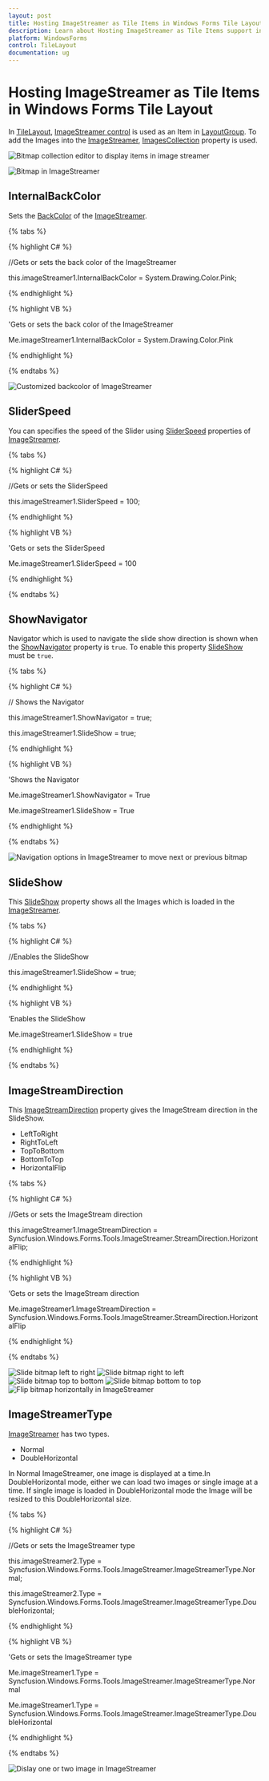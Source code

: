 ```yaml
---
layout: post
title: Hosting ImageStreamer as Tile Items in Windows Forms Tile Layout control | Syncfusion
description: Learn about Hosting ImageStreamer as Tile Items support in Syncfusion Windows Forms Tile Layout control and more details.
platform: WindowsForms
control: TileLayout 
documentation: ug
---
```


# Hosting ImageStreamer as Tile Items in Windows Forms Tile Layout

In [TileLayout](https://help.syncfusion.com/cr/windowsforms/Syncfusion.Windows.Forms.Tools.TileLayout.html), [ImageStreamer control](https://help.syncfusion.com/cr/windowsforms/Syncfusion.Windows.Forms.Tools.ImageStreamer.html) is used as an Item in [LayoutGroup](https://help.syncfusion.com/cr/windowsforms/Syncfusion.Windows.Forms.Tools.LayoutGroup.html). To add the Images into the [ImageStreamer](https://help.syncfusion.com/cr/windowsforms/Syncfusion.Windows.Forms.Tools.ImageStreamer.html), [ImagesCollection](https://help.syncfusion.com/cr/windowsforms/Syncfusion.Windows.Forms.Tools.ImageCollection.html) property is used.

![Bitmap collection editor to display items in image streamer](HostingImageStreamerasItems_images/CollectionEditorWindow.png)

![Bitmap in ImageStreamer](HostingImageStreamerasItems_images/StreamerControl.png)


## InternalBackColor

Sets the [BackColor](https://help.syncfusion.com/cr/windowsforms/Syncfusion.Windows.Forms.Tools.ImageStreamer.html#Syncfusion_Windows_Forms_Tools_ImageStreamer_BackColor) of the [ImageStreamer](https://help.syncfusion.com/cr/windowsforms/Syncfusion.Windows.Forms.Tools.ImageStreamer.html).

{% tabs %}

{% highlight C# %}

//Gets or sets the back color of the ImageStreamer

this.imageStreamer1.InternalBackColor = System.Drawing.Color.Pink;

{% endhighlight %}


{% highlight VB %}

'Gets or sets the back color of the ImageStreamer

 Me.imageStreamer1.InternalBackColor = System.Drawing.Color.Pink
 
{% endhighlight %}

{% endtabs %}


![Customized backcolor of ImageStreamer](HostingImageStreamerasItems_images/Setting-backcolor-for-streamer_control.png)


## SliderSpeed

You can specifies the speed of the Slider using [SliderSpeed](https://help.syncfusion.com/cr/windowsforms/Syncfusion.Windows.Forms.Tools.ImageStreamer.html#Syncfusion_Windows_Forms_Tools_ImageStreamer_SliderSpeed) properties of [ImageStreamer](https://help.syncfusion.com/cr/windowsforms/Syncfusion.Windows.Forms.Tools.ImageStreamer.html).

{% tabs %}

{% highlight C# %}

//Gets or sets the SliderSpeed

this.imageStreamer1.SliderSpeed = 100;

{% endhighlight %}


{% highlight VB %}

 'Gets or sets the SliderSpeed
 
 Me.imageStreamer1.SliderSpeed = 100
 
{% endhighlight %}

{% endtabs %}


## ShowNavigator

Navigator which is used to navigate the slide show direction is shown when the [ShowNavigator](https://help.syncfusion.com/cr/windowsforms/Syncfusion.Windows.Forms.Tools.ImageStreamer.html#Syncfusion_Windows_Forms_Tools_ImageStreamer_ShowNavigator) property is `true`. To enable this property [SlideShow](https://help.syncfusion.com/cr/windowsforms/Syncfusion.Windows.Forms.Tools.ImageStreamer.html#Syncfusion_Windows_Forms_Tools_ImageStreamer_SlideShow) must be `true`.

{% tabs %}

{% highlight C# %}

// Shows the Navigator

this.imageStreamer1.ShowNavigator = true;

this.imageStreamer1.SlideShow = true;

{% endhighlight %}

{% highlight VB %}

'Shows the Navigator

 Me.imageStreamer1.ShowNavigator = True
 
 Me.imageStreamer1.SlideShow = True
 
{% endhighlight %}

{% endtabs %}

![Navigation options in ImageStreamer to move next or previous bitmap](HostingImageStreamerasItems_images/Navigator.png)

## SlideShow

This [SlideShow](https://help.syncfusion.com/cr/windowsforms/Syncfusion.Windows.Forms.Tools.ImageStreamer.html#Syncfusion_Windows_Forms_Tools_ImageStreamer_SlideShow) property shows all the Images which is loaded in the [ImageStreamer](https://help.syncfusion.com/cr/windowsforms/Syncfusion.Windows.Forms.Tools.ImageStreamer.html).

{% tabs %}

{% highlight C# %}

//Enables the SlideShow

this.imageStreamer1.SlideShow = true;

{% endhighlight %}

{% highlight VB %}

‘Enables the SlideShow

Me.imageStreamer1.SlideShow = true
 
{% endhighlight %}

{% endtabs %}

## ImageStreamDirection

This [ImageStreamDirection](https://help.syncfusion.com/cr/windowsforms/Syncfusion.Windows.Forms.Tools.ImageStreamer.html#Syncfusion_Windows_Forms_Tools_ImageStreamer_ImageStreamDirection) property gives the ImageStream direction in the SlideShow.

* LeftToRight
* RightToLeft
* TopToBottom
* BottomToTop
* HorizontalFlip

{% tabs %}

{% highlight C# %}

//Gets or sets the ImageStream direction

this.imageStreamer1.ImageStreamDirection = Syncfusion.Windows.Forms.Tools.ImageStreamer.StreamDirection.HorizontalFlip;

{% endhighlight %}

{% highlight VB %}

‘Gets or sets the ImageStream direction

Me.imageStreamer1.ImageStreamDirection = Syncfusion.Windows.Forms.Tools.ImageStreamer.StreamDirection.HorizontalFlip
 
{% endhighlight %}

{% endtabs %}

![Slide bitmap left to right](HostingImageStreamerasItems_images/StreamDirection1.png)
![Slide bitmap right to left](HostingImageStreamerasItems_images/StreamDirection2.png)
![Slide bitmap top to bottom](HostingImageStreamerasItems_images/StreamDirection3.png)
![Slide bitmap bottom to top](HostingImageStreamerasItems_images/StreamDirection4.png)
![Flip bitmap horizontally in ImageStreamer](HostingImageStreamerasItems_images/StreamDirection5.png)

## ImageStreamerType

[ImageStreamer](https://help.syncfusion.com/cr/windowsforms/Syncfusion.Windows.Forms.Tools.ImageStreamer.html) has two types.

* Normal
* DoubleHorizontal

In Normal ImageStreamer, one image is displayed at a time.In DoubleHorizontal mode, either we can load two images or single image at a time. If single image is loaded in DoubleHorizontal mode the Image will be resized to this DoubleHorizontal size.

{% tabs %}

{% highlight C# %}

//Gets or sets the ImageStreamer type

this.imageStreamer2.Type = Syncfusion.Windows.Forms.Tools.ImageStreamer.ImageStreamerType.Normal;

this.imageStreamer2.Type = Syncfusion.Windows.Forms.Tools.ImageStreamer.ImageStreamerType.DoubleHorizontal;

{% endhighlight %}

{% highlight VB %}

'Gets or sets the ImageStreamer type

Me.imageStreamer1.Type = Syncfusion.Windows.Forms.Tools.ImageStreamer.ImageStreamerType.Normal

Me.imageStreamer1.Type = Syncfusion.Windows.Forms.Tools.ImageStreamer.ImageStreamerType.DoubleHorizontal
 
{% endhighlight %}

{% endtabs %}

![Dislay one or two image in ImageStreamer](HostingImageStreamerasItems_images/Properties_img1.jpeg)


